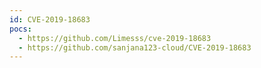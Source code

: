 ```yaml
---
id: CVE-2019-18683
pocs:
  - https://github.com/Limesss/cve-2019-18683
  - https://github.com/sanjana123-cloud/CVE-2019-18683
---
```

